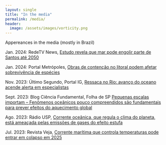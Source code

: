 ```yaml
---
layout: single
title: "In the media"
permalink: /media/
header:
  image: /assets/images/vorticity.png
---
```


Appereances in the media (mostly in Brazil)

Jan.  2024: RedeTV News, [Estudo revela que mar pode engolir parte de Santos até 2050](https://youtu.be/VpzVkUa2eOE?t=469)

Jan.  2024: Portal Metrópoles, [Obras de contenção no litoral podem afetar sobrevivência de espécies](https://www.metropoles.com/sao-paulo/obras-contencao-litoral-especies)

Nov.  2023: Último Segundo, Portal IG, [Ressaca no Rio: avanço do oceano acende alerta em especialistas](https://ultimosegundo.ig.com.br/ciencia/2023-11-11/ressaca-marinha-rio-o-que-e.html)

Sept. 2023: Blog Ciência Fundamental, Folha de SP [Pequenas escalas importam – Fenômenos oceânicos pouco compreendidos são fundamentais para prever efeitos do aquecimento global](https://www1.folha.uol.com.br/blogs/ciencia-fundamental/2023/09/pequenas-escalas-importam.shtml)

Ago. 2023: Rádio USP,  [Corrente oceânica, que regula o clima do planeta, está ameaçada pelas emissões de gases do efeito estufa](https://www.google.com/url?sa=t&rct=j&q=&esrc=s&source=web&cd=&ved=2ahUKEwjA28TWkPSDAxUgIrkGHQfPDx4QFnoECBUQAQ&url=https%3A%2F%2Fjornal.usp.br%2Fradio-usp%2Fcorrente-oceanica-que-regula-o-clima-do-planeta-esta-ameacada-pelas-emissoes-de-gases-do-efeito-estufa%2F&usg=AOvVaw3YB3CizGNqi_NLMBL2f49q&opi=89978449)

Jul.  2023: Revista Veja, [Corrente marítima que controla temperaturas pode entrar em colapso em 2025](https://veja.abril.com.br/ciencia/corrente-maritima-que-controla-temperaturas-pode-entrar-em-colapso-em-2025)
